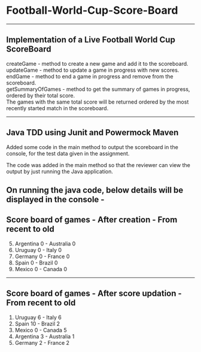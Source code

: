 # Football-World-Cup-Score-Board
------------------------------------------------------
Implementation of a Live Football World Cup ScoreBoard
------------------------------------------------------

createGame - method to create a new game and add it to the scoreboard.  
updateGame - method to update a game in progress with new scores.  
endGame - method to end a game in progress and remove from the scoreboard.  
getSummaryOfGames - method to get the summary of games in progress, ordered by their total score.  
The games with the same total score will be returned ordered by the most recently started match in the scoreboard.  

------------------------------------------------------
Java
TDD using Junit and Powermock
Maven
------------------------------------------------------
Added some code in the main method to output the scoreboard in the console, for the test data given in the assignment.

The code was added in the main method so that the reviewer can view the output by just running the Java application.

On running the java code, below details will be displayed in the console -
------------------------------------------
Score board of games - 
After creation - From recent to old
------------------------------------------
5. Argentina 0 - Australia 0
4. Uruguay 0 - Italy 0
3. Germany 0 - France 0
2. Spain 0 - Brazil 0
1. Mexico 0 - Canada 0
------------------------------------------
Score board of games - 
After score updation - From recent to old
------------------------------------------
1. Uruguay 6 - Italy 6
2. Spain 10 - Brazil 2
3. Mexico 0 - Canada 5
4. Argentina 3 - Australia 1
5. Germany 2 - France 2
